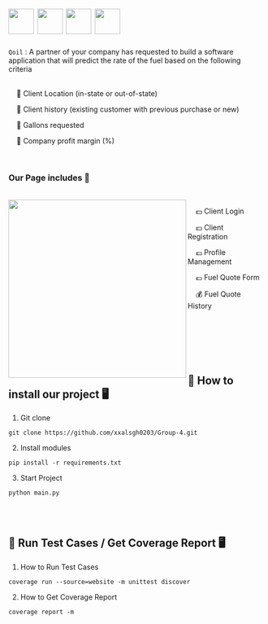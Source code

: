 <div class="callout">

<h1>
  <img src="https://cdn-icons-png.flaticon.com/512/10050/10050492.png" width="50" height="50" />
  <img src="https://cdn-icons-png.flaticon.com/512/10136/10136927.png" width="50" height="50" />
  <img src="https://cdn-icons-png.flaticon.com/512/10085/10085779.png" width="50" height="50" />
  <img src="https://cdn-icons-png.flaticon.com/512/10050/10050422.png" width="50" height="50" />
 </h1>

  <div>
    <p><code>Qoil</code> : A partner of your company has requested to build a software application that will predict the rate of the fuel based on the following criteria
<br />
<br />



&nbsp; &nbsp; 📍 Client Location (in-state or out-of-state)

&nbsp; &nbsp; 📍 Client history (existing customer with previous purchase or new)

&nbsp; &nbsp; 📍 Gallons requested

&nbsp; &nbsp; 📍 Company profit margin (%)

<br>


### Our Page includes 🎯
<br />
<img align='left' src='https://media2.giphy.com/media/4oMoIbIQrvCjm/giphy.gif?cid=ecf05e47esel7g35iuq4diuyz01iw911vkecytet7dkfn18b&rid=giphy.gif&ct=g' width=350 />
      
&nbsp; &nbsp; 💵 Client Login

&nbsp; &nbsp; 💴 Client Registration

&nbsp; &nbsp; 💶 Profile Management

&nbsp; &nbsp; 💷 Fuel Quote Form

&nbsp; &nbsp; 💰 Fuel Quote History



<br /><br />





<br /><br />

## 📍 How to install our project 🖥
1. Git clone
```
git clone https://github.com/xxalsgh0203/Group-4.git
```
2. Install modules
```
pip install -r requirements.txt
```
3. Start Project
```
python main.py
```

<br /><br />

## 📍 Run Test Cases / Get Coverage Report 🖥
1. How to Run Test Cases
```
coverage run --source=website -m unittest discover
```
2. How to Get Coverage Report 
```
coverage report -m
```
